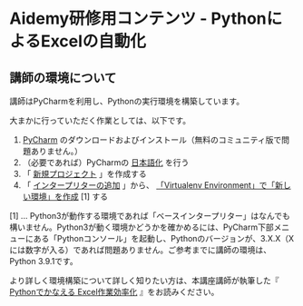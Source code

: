 # Aidemy研修用コンテンツ - PythonによるExcelの自動化
## 講師の環境について
講師はPyCharmを利用し、Pythonの実行環境を構築しています。

大まかに行っていただく作業としては、以下です。

1.  [PyCharm](https://www.jetbrains.com/ja-jp/pycharm/download) のダウンロードおよびインストール（無料のコミュニティ版で問題ありません。）
2. （必要であれば）PyCharmの [日本語化](https://pleiades.io/pages/pleiades_jetbrains_manual.html) を行う
3. 「 [新規プロジェクト](https://pleiades.io/help/pycharm/creating-and-running-your-first-python-project.html) 」を作成する
4. 「 [インタープリターの追加](https://pleiades.io/help/pycharm/configuring-local-python-interpreters.html) 」から、  [「Virtualenv Environment」で「新しい環境」を作成](https://pleiades.io/help/pycharm/creating-virtual-environment.html) [1] する

[1] ... Python3が動作する環境であれば「ベースインタープリター」はなんでも構いません。Python3が動く環境かどうかを確かめるには、PyCharm下部メニューにある「Pythonコンソール」を起動し、Pythonのバージョンが、3.X.X（Xには数字が入る）であれば問題ありません。ご参考までに講師の環境は、Python 3.9.1です。

より詳しく環境構築について詳しく知りたい方は、本講座講師が執筆した『 [Pythonでかなえる Excel作業効率化](https://www.amazon.co.jp/dp/B08FBZK2DC/) 』をお読みください。
